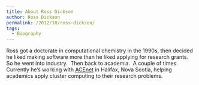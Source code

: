 ```yaml
---
title: About Ross Dickson
author: Ross Dickson
permalink: /2012/10/ross-dickson/
tags:
  - Biography
---
```

Ross got a doctorate in computational chemistry in the 1990s, then decided he liked making software more than he liked applying for research grants.  So he went into industry.  Then back to academia.  A couple of times.  Currently he&#8217;s working with [ACEnet][1] in Halifax, Nova Scotia, helping academics apply cluster computing to their research problems.

 [1]: http://www.ace-net.ca "ACEnet"
